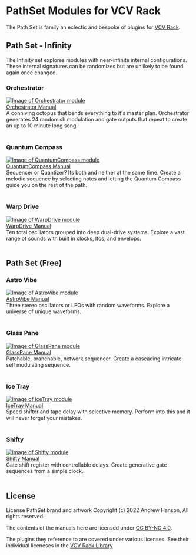 
# PathSet Modules for VCV Rack

The Path Set is family an eclectic and bespoke of plugins for [VCV Rack](https://vcvrack.com/).

## Path Set - Infinity
The Infinity set explores modules with near-infinite internal configurations. These internal signatures can be randomizes but are unlikely to be found again once changed.

### Orchestrator
<a href="modules/Orchestrator.md">![Image of Orchestrator module](images/Orchestrator.png)</a><br/>
[Orchestrator Manual](modules/Orchestrator.md)<br/>
A conniving octopus that bends everything to it's master plan. Orchestrator generates 24 randomish modulation and gate outputs that repeat to create an up to 10 minute long song.
<br/><br/>

### Quantum Compass
<a href="modules/QuantumCompass.md">![Image of QuantumCompass module](images/QuantumCompass.png)</a><br/>
[QuantumCompass Manual](modules/QuantumCompass.md)<br/>
Sequencer or Quantizer? Its both and neither at the same time. Create a melodic sequence by selecting notes and letting the Quantum Compass guide you on the rest of the path.
<br/><br/>

### Warp Drive
<a href="modules/WarpDrive.md">![Image of WarpDrive module](images/WarpDrive.png)</a><br/>
[WarpDrive Manual](modules/WarpDrive.md)<br/>
Ten total oscillators grouped into deep dual-drive systems. Explore a vast range of sounds with built in clocks, lfos, and envelops.
<br/><br/>

## Path Set (Free)

### Astro Vibe
<a href="https://github.com/patheros/PathSetModules#astro-vibe">![Image of AstroVibe module](images/AstroVibe.png)</a><br/>
[AstroVibe Manual](https://github.com/patheros/PathSetModules#astro-vibe)<br/>
Three stereo oscillators or LFOs with random waveforms. Explore a universe of unique waveforms.
<br/><br/>

### Glass Pane
<a href="modules/GlassPane.md">![Image of GlassPane module](images/GlassPane.png)</a><br/>
[GlassPane Manual](modules/GlassPane.md)<br/>
Patchable, branchable, network sequencer. Create a cascading intricate self modulating sequence.
<br/><br/>

### Ice Tray
<a href="https://github.com/patheros/PathSetModules#ice-tray">![Image of IceTray module](images/IceTray.png)</a><br/>
[IceTray Manual](https://github.com/patheros/PathSetModules#ice-tray)<br/>
Speed shifter and tape delay with selective memory. Perform into this and it will never forget your mistakes.
<br/><br/>

### Shifty
<a href="https://github.com/patheros/PathSetModules#shifty">![Image of Shifty module](images/Shifty.png)</a><br/>
[Shifty Manual](https://github.com/patheros/PathSetModules#shifty)<br/>
Gate shift register with controllable delays. Create generative gate sequences from a simple clock.
<br/><br/>

## License
License
PathSet brand and artwork Copyright (c) 2022 Andrew Hanson, All rights reserved.

The contents of the manuals here are licensed under [CC BY-NC 4.0](https://creativecommons.org/licenses/by-nc/4.0/).

The plugins they reference to are covered under various licenses. See their individual liceneses in the [VCV Rack Library](https://library.vcvrack.com/?brand=Path%20Set)
